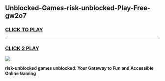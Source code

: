 
## Unblocked-Games-risk-unblocked-Play-Free-gw2o7
<h3>
<a href="https://premium76.site?title=risk-unblocked&ref=12A">CLICK TO PLAY</a></h3>
<hr>

<h3>
<a href="https://premium76.site?title=risk-unblocked&ref=12A">CLICK 2 PLAY</a>
  
</h3>

<a href="https://premium76.site?title=risk-unblocked&ref=12A"><img src="https://clearcache.store/games.png"></a>


**risk-unblocked games unblocked: Your Gateway to Fun and Accessible Online Gaming**
